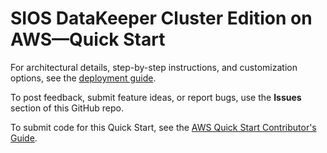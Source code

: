 # SIOS DataKeeper Cluster Edition on AWS—Quick Start

For architectural details, step-by-step instructions, and customization options, see the [deployment guide](https://fwd.aws/JAMmV?).

To post feedback, submit feature ideas, or report bugs, use the **Issues** section of this GitHub repo.

To submit code for this Quick Start, see the [AWS Quick Start Contributor's Guide](https://aws-quickstart.github.io/).
